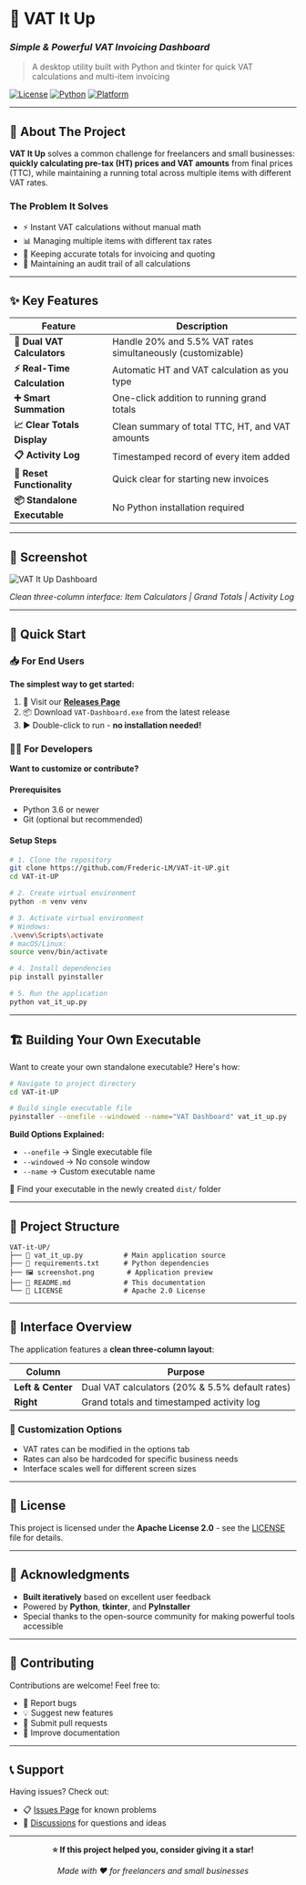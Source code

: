 # 🧮 VAT It Up
### *Simple & Powerful VAT Invoicing Dashboard*

> A desktop utility built with Python and tkinter for quick VAT calculations and multi-item invoicing

[![License](https://img.shields.io/badge/License-Apache%202.0-blue.svg)](LICENSE)
[![Python](https://img.shields.io/badge/Python-3.6+-green.svg)](https://python.org)
[![Platform](https://img.shields.io/badge/Platform-Windows-lightgrey.svg)](https://github.com/Frederic-LM/VAT-it-UP/releases)

---

## 🎯 About The Project

**VAT It Up** solves a common challenge for freelancers and small businesses: **quickly calculating pre-tax (HT) prices and VAT amounts** from final prices (TTC), while maintaining a running total across multiple items with different VAT rates.

### The Problem It Solves
- ⚡ Instant VAT calculations without manual math
- 📊 Managing multiple items with different tax rates
- 🧾 Keeping accurate totals for invoicing and quoting
- 📝 Maintaining an audit trail of all calculations

---

## ✨ Key Features

| Feature | Description |
|---------|-------------|
| **🔢 Dual VAT Calculators** | Handle 20% and 5.5% VAT rates simultaneously (customizable) |
| **⚡ Real-Time Calculation** | Automatic HT and VAT calculation as you type |
| **➕ Smart Summation** | One-click addition to running grand totals |
| **📈 Clear Totals Display** | Clean summary of total TTC, HT, and VAT amounts |
| **📋 Activity Log** | Timestamped record of every item added |
| **🔄 Reset Functionality** | Quick clear for starting new invoices |
| **📦 Standalone Executable** | No Python installation required |

---

## 📸 Screenshot

![VAT It Up Dashboard](https://github.com/user-attachments/assets/d47b71f6-e66b-4671-b792-c5d50a141dbf)

*Clean three-column interface: Item Calculators | Grand Totals | Activity Log*

---

## 🚀 Quick Start

### 📥 For End Users

**The simplest way to get started:**

1. 🎯 Visit our [**Releases Page**](https://github.com/Frederic-LM/VAT-it-UP/releases)
2. 📦 Download `VAT-Dashboard.exe` from the latest release
3. ▶️ Double-click to run - **no installation needed!**

### 👨‍💻 For Developers

**Want to customize or contribute?**

#### Prerequisites
- Python 3.6 or newer
- Git (optional but recommended)

#### Setup Steps

```bash
# 1. Clone the repository
git clone https://github.com/Frederic-LM/VAT-it-UP.git
cd VAT-it-UP

# 2. Create virtual environment
python -m venv venv

# 3. Activate virtual environment
# Windows:
.\venv\Scripts\activate
# macOS/Linux:
source venv/bin/activate

# 4. Install dependencies
pip install pyinstaller

# 5. Run the application
python vat_it_up.py
```

---

## 🏗️ Building Your Own Executable

Want to create your own standalone executable? Here's how:

```bash
# Navigate to project directory
cd VAT-it-UP

# Build single executable file
pyinstaller --onefile --windowed --name="VAT Dashboard" vat_it_up.py
```

**Build Options Explained:**
- `--onefile` → Single executable file
- `--windowed` → No console window
- `--name` → Custom executable name

📁 Find your executable in the newly created `dist/` folder

---

## 📁 Project Structure

```
VAT-it-UP/
├── 📄 vat_it_up.py          # Main application source
├── 📄 requirements.txt      # Python dependencies
├── 🖼️ screenshot.png        # Application preview
├── 📄 README.md             # This documentation
└── 📄 LICENSE               # Apache 2.0 License
```

---

## 🎨 Interface Overview

The application features a **clean three-column layout**:

| Column | Purpose |
|--------|---------|
| **Left & Center** | Dual VAT calculators (20% & 5.5% default rates) |
| **Right** | Grand totals and timestamped activity log |

### 🔧 Customization Options
- VAT rates can be modified in the options tab
- Rates can also be hardcoded for specific business needs
- Interface scales well for different screen sizes

---

## 📄 License

This project is licensed under the **Apache License 2.0** - see the [LICENSE](LICENSE) file for details.

---

## 🙏 Acknowledgments

- **Built iteratively** based on excellent user feedback
- Powered by **Python**, **tkinter**, and **PyInstaller**
- Special thanks to the open-source community for making powerful tools accessible

---

## 🤝 Contributing

Contributions are welcome! Feel free to:
- 🐛 Report bugs
- 💡 Suggest new features  
- 🔧 Submit pull requests
- 📖 Improve documentation

---

## 📞 Support

Having issues? Check out:
- 📋 [Issues Page](https://github.com/Frederic-LM/VAT-it-UP/issues) for known problems
- 📝 [Discussions](https://github.com/Frederic-LM/VAT-it-UP/discussions) for questions and ideas

---

<div align="center">

**⭐ If this project helped you, consider giving it a star!**

*Made with ❤️ for freelancers and small businesses*

</div>
